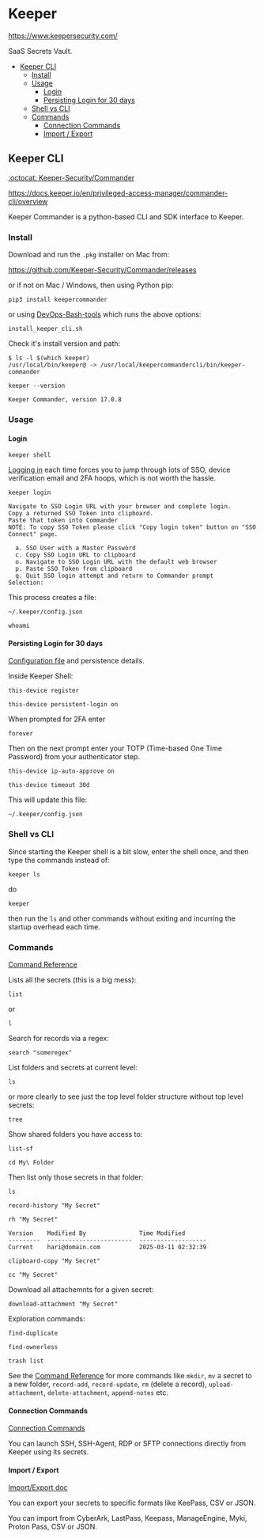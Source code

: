 # Keeper

<https://www.keepersecurity.com/>

SaaS Secrets Vault.

<!-- INDEX_START -->

- [Keeper CLI](#keeper-cli)
  - [Install](#install)
  - [Usage](#usage)
    - [Login](#login)
    - [Persisting Login for 30 days](#persisting-login-for-30-days)
  - [Shell vs CLI](#shell-vs-cli)
  - [Commands](#commands)
    - [Connection Commands](#connection-commands)
    - [Import / Export](#import--export)

<!-- INDEX_END -->

## Keeper CLI

[:octocat: Keeper-Security/Commander](https://github.com/Keeper-Security/Commander)

<https://docs.keeper.io/en/privileged-access-manager/commander-cli/overview>

Keeper Commander is a python-based CLI and SDK interface to Keeper.

### Install

Download and run the `.pkg` installer on Mac from:

<https://github.com/Keeper-Security/Commander/releases>

or if not on Mac / Windows, then using Python pip:

```shell
pip3 install keepercommander
```

or using [DevOps-Bash-tools](devops-bash-tools.md) which runs the above options:

```shell
install_keeper_cli.sh
```

Check it's install version and path:

```shell
$ ls -l $(which keeper)
/usr/local/bin/keeper@ -> /usr/local/keepercommandercli/bin/keeper-commander
```

```shell
keeper --version
```

```text
Keeper Commander, version 17.0.8
```

### Usage

#### Login

```shell
keeper shell
```

[Logging in](https://docs.keeper.io/en/privileged-access-manager/commander-cli/commander-installation-setup/logging-in)
each time forces you to jump through lots of SSO, device verification email and 2FA hoops, which is not worth the
hassle.

```shell
keeper login
```

```shell
Navigate to SSO Login URL with your browser and complete login.
Copy a returned SSO Token into clipboard.
Paste that token into Commander
NOTE: To copy SSO Token please click "Copy login token" button on "SSO Connect" page.

  a. SSO User with a Master Password
  c. Copy SSO Login URL to clipboard
  o. Navigate to SSO Login URL with the default web browser
  p. Paste SSO Token from clipboard
  q. Quit SSO login attempt and return to Commander prompt
Selection:
```

This process creates a file:

```text
~/.keeper/config.json
```

```text
whoami
```

#### Persisting Login for 30 days

[Configuration file](https://docs.keeper.io/en/privileged-access-manager/commander-cli/commander-installation-setup/configuration)
and persistence details.

Inside Keeper Shell:

```text
this-device register
```

```text
this-device persistent-login on
```

When prompted for 2FA enter

```text
forever
```

Then on the next prompt enter your TOTP (Time-based One Time Password) from your authenticator step.

```text
this-device ip-auto-approve on
```

```text
this-device timeout 30d
```

This will update this file:

```text
~/.keeper/config.json
```

### Shell vs CLI

Since starting the Keeper shell is a bit slow, enter the shell once, and then type the commands instead of:

```shell
keeper ls
```

do

```shell
keeper
```

then run the `ls` and other commands without exiting and incurring the startup overhead each time.

### Commands

[Command Reference](https://docs.keeper.io/en/privileged-access-manager/commander-cli/command-reference)

Lists all the secrets (this is a big mess):

```text
list
```

or

```text
l
```

Search for records via a regex:

```text
search "someregex"
```

List folders and secrets at current level:

```text
ls
```

or more clearly to see just the top level folder structure without top level secrets:

```text
tree
```

Show shared folders you have access to:

```text
list-sf
```

```text
cd My\ Folder
```

Then list only those secrets in that folder:

```text
ls
```

```text
record-history "My Secret"
```

```text
rh "My Secret"
```

```text
Version    Modified By               Time Modified
---------  ------------------------  -------------------
Current    hari@domain.com           2025-03-11 02:32:39
```

```text
clipboard-copy "My Secret"
```

```text
cc "My Secret"
```

Download all attachemnts for a given secret:

```text
download-attachment "My Secret"
```

Exploration commands:

```text
find-duplicate
```

```text
find-ownerless
```

```text
trash list
```

See the [Command Reference](https://docs.keeper.io/en/privileged-access-manager/commander-cli/command-reference) for more commands like `mkdir`,
`mv` a secret to a new folder,
`record-add`,
`record-update`,
`rm` (delete a record),
`upload-attachment`,
`delete-attachment`,
`append-notes`
etc.

#### Connection Commands

[Connection Commands](https://docs.keeper.io/en/privileged-access-manager/commander-cli/command-reference/connection-commands)

You can launch SSH, SSH-Agent, RDP or SFTP connections directly from Keeper using its secrets.

#### Import / Export

[Import/Export doc](https://docs.keeper.io/en/privileged-access-manager/commander-cli/command-reference/import-and-export-commands)

You can export your secrets to specific formats like KeePass, CSV or JSON.

You can import from CyberArk, LastPass, Keepass, ManageEngine, Myki, Proton Pass, CSV or JSON.
